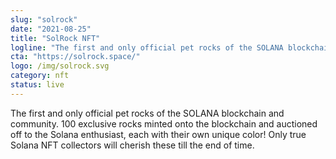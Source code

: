 ```yaml
---
slug: "solrock"
date: "2021-08-25"
title: "SolRock NFT"
logline: "The first and only official pet rocks of the SOLANA blockchain and community. 100 exclusive rocks minted onto the blockchain and auctioned off to the Solana enthusiast, each with their own unique color! Only true Solana NFT collectors will cherish these till the end of time."
cta: "https://solrock.space/"
logo: /img/solrock.svg
category: nft
status: live
---
```


The first and only official pet rocks of the SOLANA blockchain and community. 100 exclusive rocks minted onto the blockchain and auctioned off to the Solana enthusiast, each with their own unique color! Only true Solana NFT collectors will cherish these till the end of time.
